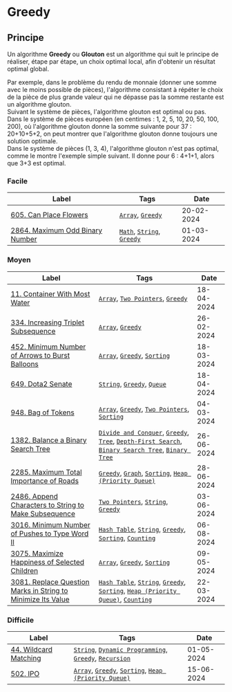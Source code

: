 # Greedy

## Principe

Un algorithme **Greedy** ou **Glouton** est un algorithme qui suit le principe de réaliser, étape par étape, un choix optimal local, afin d'obtenir un résultat optimal global.

Par exemple, dans le problème du rendu de monnaie (donner une somme avec le moins possible de pièces), l'algorithme consistant à répéter le choix de la pièce de plus grande valeur qui ne dépasse pas la somme restante est un algorithme glouton.  
Suivant le système de pièces, l'algorithme glouton est optimal ou pas.  
Dans le système de pièces européen (en centimes : 1, 2, 5, 10, 20, 50, 100, 200), où l'algorithme glouton donne la somme suivante pour 37 : 20+10+5+2, on peut montrer que l'algorithme glouton donne toujours une solution optimale.  
Dans le système de pièces (1, 3, 4), l'algorithme glouton n'est pas optimal, comme le montre l'exemple simple suivant. Il donne pour 6 : 4+1+1, alors que 3+3 est optimal.

### Facile

| Label                                                                                   | Tags                                                                  | Date       |
| --------------------------------------------------------------------------------------- | --------------------------------------------------------------------- | ---------- |
| [605. Can Place Flowers](../Probleme/0605.%20Can%20Place%20Flowers/)                    | [`Array`](./array.md), [`Greedy`](./greedy.md)                        | 20-02-2024 |
| [2864. Maximum Odd Binary Number](../Probleme/2864.%20Maximum%20Odd%20Binary%20Number/) | [`Math`](./math.md), [`String`](./string.md), [`Greedy`](./greedy.md) | 01-03-2024 |

### Moyen

| Label                                                                                                                                                       | Tags                                                                                                                                                                                                                | Date       |
| ----------------------------------------------------------------------------------------------------------------------------------------------------------- | ------------------------------------------------------------------------------------------------------------------------------------------------------------------------------------------------------------------- | ---------- |
| [11. Container With Most Water](../Probleme/0011.%20Container%20With%20Most%20Water/)                                                                       | [`Array`](./array.md), [`Two Pointers`](./two_pointers.md), [`Greedy`](./greedy.md)                                                                                                                                 | 18-04-2024 |
| [334. Increasing Triplet Subsequence](../Probleme/0334.%20Increasing%20Triplet%20Subsequence/)                                                              | [`Array`](./array.md), [`Greedy`](./greedy.md)                                                                                                                                                                      | 26-02-2024 |
| [452. Minimum Number of Arrows to Burst Balloons](../Probleme/0452.%20Minimum%20Number%20of%20Arrows%20to%20Burst%20Balloons/)                              | [`Array`](./array.md), [`Greedy`](./greedy.md), [`Sorting`](./sorting.md)                                                                                                                                           | 18-03-2024 |
| [649. Dota2 Senate](../Probleme/0649.%20Dota2%20Senate/)                                                                                                    | [`String`](./string.md), [`Greedy`](./greedy.md), [`Queue`](./queue.md)                                                                                                                                             | 18-04-2024 |
| [948. Bag of Tokens](../Probleme/0948.%20Bag%20of%20Tokens/)                                                                                                | [`Array`](./array.md), [`Greedy`](./greedy.md), [`Two Pointers`](./two_pointers.md), [`Sorting`](./sorting.md)                                                                                                      | 04-03-2024 |
| [1382. Balance a Binary Search Tree](../Probleme/1382.%20Balance%20a%20Binary%20Search%20Tree/)                                                             | [`Divide and Conquer`](./divide_and_conquer.md), [`Greedy`](./greedy.md), [`Tree`](./tree.md), [`Depth-First Search`](./dfs.md), [`Binary Search Tree`](./binary_search_tree.md), [`Binary Tree`](./binary_tree.md) | 26-06-2024 |
| [2285. Maximum Total Importance of Roads](../Probleme/2285.%20Maximum%20Total%20Importance%20of%20Roads/)                                                   | [`Greedy`](./greedy.md), [`Graph`](./graph.md), [`Sorting`](./sorting.md), [`Heap (Priority Queue)`](./priority_queue.md)                                                                                           | 28-06-2024 |
| [2486. Append Characters to String to Make Subsequence](../Probleme/2486.%20Append%20Characters%20to%20String%20to%20Make%20Subsequence/)                   | [`Two Pointers`](./two_pointers.md), [`String`](./string.md), [`Greedy`](./greedy.md)                                                                                                                               | 03-06-2024 |
| [3016. Minimum Number of Pushes to Type Word II](../Probleme/3016.%20Minimum%20Number%20of%20Pushes%20to%20Type%20Word%20II/)                               | [`Hash Table`](./hash_table.md), [`String`](./string.md), [`Greedy`](./greedy.md), [`Sorting`](./sorting.md), [`Counting`](./counting.md)                                                                           | 06-08-2024 |
| [3075. Maximize Happiness of Selected Children](../Probleme/3075.%20Maximize%20Happiness%20of%20Selected%20Children/)                                       | [`Array`](./array.md), [`Greedy`](./greedy.md), [`Sorting`](./sorting.md)                                                                                                                                           | 09-05-2024 |
| [3081. Replace Question Marks in String to Minimize Its Value](../Probleme/3081.%20Replace%20Question%20Marks%20in%20String%20to%20Minimize%20Its%20Value/) | [`Hash Table`](./hash_table.md), [`String`](./string.md), [`Greedy`](./greedy.md), [`Sorting`](./sorting.md), [`Heap (Priority Queue)`](./priority_queue.md), [`Counting`](./counting.md)                           | 22-03-2024 |

### Difficile

| Label                                                             | Tags                                                                                                                      | Date       |
| ----------------------------------------------------------------- | ------------------------------------------------------------------------------------------------------------------------- | ---------- |
| [44. Wildcard Matching](../Probleme/0044.%20Wildcard%20Matching/) | [`String`](./string.md), [`Dynamic Programming`](./dp.md), [`Greedy`](./greedy.md), [`Recursion`](./recursion.md)         | 01-05-2024 |
| [502. IPO](../Probleme/0502.%20IPO/)                              | [`Array`](./array.md), [`Greedy`](./greedy.md), [`Sorting`](./sorting.md), [`Heap (Priority Queue)`](./priority_queue.md) | 15-06-2024 |
